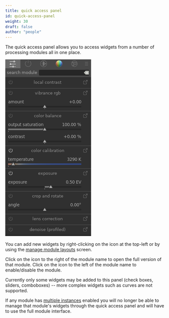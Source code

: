 ```yaml
---
title: quick access panel
id: quick-access-panel
weight: 30
draft: false
author: "people"
---
```


The quick access panel allows you to access widgets from a number of processing modules all in one place.

![quick-access-panel](./quick-access-panel/quick-access-panel.png)

You can add new widgets by right-clicking on the icon at the top-left or by using the [manage module layouts](./manage-module-layouts.md) screen.

Click on the icon to the right of the module name to open the full version of that module. Click on the icon to the left of the module name to enable/disable the module.

Currently only some widgets may be added to this panel (check boxes, sliders, comboboxes) -- more complex widgets such as curves are not supported.

If any module has [multiple instances](../processing-modules/multiple-instances.md) enabled you will no longer be able to manage that module's widgets through the quick access panel and will have to use the full module interface.
